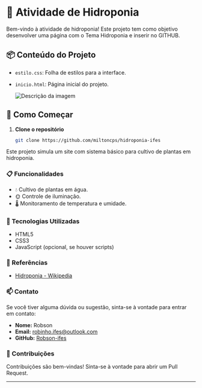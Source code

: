 # 🌱 Atividade de Hidroponia

Bem-vindo à atividade de hidroponia! Este projeto tem como objetivo desenvolver uma página com o Tema Hidroponia e inserir no GITHUB.

## 📦 Conteúdo do Projeto

- `estilo.css`: Folha de estilos para a interface.
- `inicio.html`: Página inicial do projeto.

  ![Descrição da imagem](caminho/para/sua/imagem.jpg)


## 🚀 Como Começar

1. **Clone o repositório**
   ```bash
   git clone https://github.com/miltoncps/hidroponia-ifes

Este projeto simula um site com sistema básico para cultivo de plantas em hidroponia.

### 📋 Funcionalidades

* 💧 Cultivo de plantas em água.
* 🌞 Controle de iluminação.
* 🌡️ Monitoramento de temperatura e umidade.

### 🔧 Tecnologias Utilizadas

* HTML5
* CSS3
* JavaScript (opcional, se houver scripts)

### 📖 Referências

* [Hidroponia - Wikipedia](https://pt.wikipedia.org/wiki/Hidroponia)

### 📫 Contato

Se você tiver alguma dúvida ou sugestão, sinta-se à vontade para entrar em contato:

* **Nome:** Robson
* **Email:** robinho.ifes@outlook.com
* **GitHub:** [Robson-ifes](https://github.com/Robson-ifes)

### 🎉 Contribuições

Contribuições são bem-vindas! Sinta-se à vontade para abrir um Pull Request.

---

